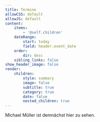 ```yaml
---
title: Termine
allowCSS: default
allowJS: default
content:
    items:
        - '@self.children'
    dateRange:
        start: today
        field: header.event_date
    order:
        dir: desc
    sibling_links: false
show_header_image: false
render:
    children:
        style: summary
        image: false
        subtitle: true
        category: true
        date: false
        nested_children: true
---
```


Michael Müller ist demnächst hier zu sehen.
